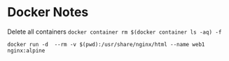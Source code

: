 # Docker Notes

Delete all  containers `docker container rm $(docker container ls -aq) -f` 

`docker run -d  --rm -v $(pwd):/usr/share/nginx/html --name web1 nginx:alpine`
